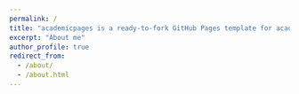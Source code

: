 ```yaml
---
permalink: /
title: "academicpages is a ready-to-fork GitHub Pages template for academic personal websites"
excerpt: "About me"
author_profile: true
redirect_from: 
  - /about/
  - /about.html
---
```


<html>
  <head>
    <style>
      .slideshow-container {
        max-width: 1000px;
        position: relative;
        margin: auto;
        overflow: hidden;
      }
      
      .mySlides {
        display: none;
      }
    </style>
  </head>
  <body>
    <div class="slideshow-container">
      <div class="mySlides">
        <img src="/images/image1.jpg" style="width:100%">
      </div>
      <div class="mySlides">
        <img src="/images/image2.jpg" style="width:100%">
      </div>
      <div class="mySlides">
        <img src="/images/image3.jpg" style="width:100%">
      </div>
    </div>
    <script>
      var slideIndex = 0;
      showSlides();
      
      function showSlides() {
        var i;
        var slides = document.getElementsByClassName("mySlides");
        for (i = 0; i < slides.length; i++) {
          slides[i].style.display = "none";
        }
        slideIndex++;
        if (slideIndex > slides.length) {slideIndex = 1}
        slides[slideIndex-1].style.display = "block";
        setTimeout(showSlides, 2000); // Change image every 2 seconds
      }
    </script>
  </body>
</html>


